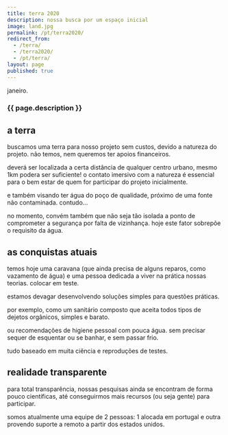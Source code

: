 ```yaml
---
title: terra 2020
description: nossa busca por um espaço inicial
image: land.jpg
permalink: /pt/terra2020/
redirect_from:
  - /terra/
  - /terra2020/
  - /pt/terra/
layout: page
published: true
---
```


janeiro.

### {{ page.description }}

## a terra

buscamos uma terra para nosso projeto sem custos, devido a natureza do projeto. não temos, nem queremos ter apoios financeiros.

deverá ser localizada a certa distância de qualquer centro urbano, mesmo 1km podera ser suficiente! o contato imersivo com a natureza é essencial para o bem estar de quem for participar do projeto inicialmente.

e também visando ter água do poço de qualidade, próximo de uma fonte não contaminada. contudo...

no momento, convém também que não seja tão isolada a ponto de comprometer a segurança por falta de vizinhança. hoje este fator sobrepõe o requisito da água.

## as conquistas atuais

temos hoje uma caravana (que ainda precisa de alguns reparos, como vazamento de água) e uma pessoa dedicada a viver na prática nossas teorias. colocar em teste.

estamos devagar desenvolvendo soluções simples para questões práticas.

por exemplo, como um sanitário composto que aceita todos tipos de dejetos orgânicos, simples e barato.

ou recomendações de higiene pessoal com pouca água. sem precisar sequer de esquentar ou se banhar, e sem passar frio.

tudo baseado em muita ciência e reproduções de testes.

## realidade transparente

para total transparência, nossas pesquisas ainda se encontram de forma pouco científicas, até conseguirmos mais recursos (ou seja gente) para participar.

somos atualmente uma equipe de 2 pessoas: 1 alocada em portugal e outra provendo suporte a remoto a partir dos estados unidos.
